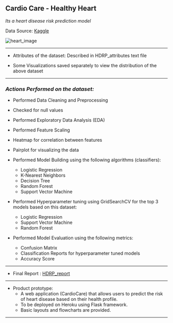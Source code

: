 ## Cardio Care - Healthy Heart

*Its a heart disease risk prediction model*

Data Source: [Kaggle](https://www.kaggle.com/datasets/fedesoriano/heart-failure-prediction)

![heart_image](https://encrypted-tbn0.gstatic.com/images?q=tbn:ANd9GcSsHT9SDi06Zxct77u4FeQuE3188ywi9xH9jg&usqp=CAU)

***

* Attributes of the dataset: Described in HDRP_attributes text file

* Some Visualizations saved separately to view the distribution of the above dataset

***

### *Actions Performed on the dataset:*

* Performed Data Cleaning and Preprocessing
* Checked for null values
* Performed Exploratory Data Analysis (EDA)
* Performed Feature Scaling
* Heatmap for correlation between features
* Pairplot for visualizing the data


* Performed Model Building using the following algorithms (classifiers):
    * Logistic Regression
    * K-Nearest Neighbors
    * Decision Tree
    * Random Forest
    * Support Vector Machine

* Performed Hyperparameter tuning using GridSearchCV for the top 3 models based on this dataset:
    * Logistic Regression
    * Support Vector Machine
    * Random Forest

* Performed Model Evaluation using the following metrics:
    * Confusion Matrix
    * Classification Reports for hyperparameter tuned models
    * Accuracy Score

***

* Final Report : [HDRP_report](https://drive.google.com/file/d/1CRxlAPTUXtJB-J1GqT7lkqG3VRVknvIG/view?usp=sharing)

***

* Product prototype:
    * A web application (CardioCare) that allows users to predict the risk of heart disease based on their health profile.
    * To be deployed on Heroku using Flask framework.
    * Basic layouts and flowcharts are provided.

***